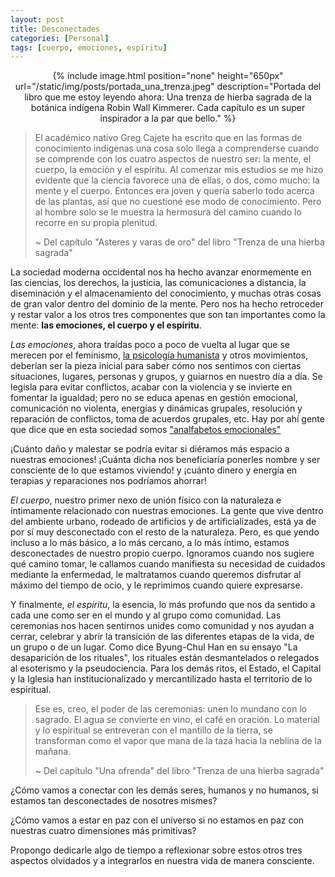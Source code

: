 ```yaml
---
layout: post
title: Desconectades
categories: [Personal]
tags: [cuerpo, emociones, espíritu]
---
```


<center>
{% include image.html position="none" height="650px" url="/static/img/posts/portada_una_trenza.jpeg" description="Portada del libro que me estoy leyendo ahora: Una trenza de hierba sagrada de la botánica indígena Robin Wall Kimmerer. Cada capítulo es un super inspirador a la par que bello." %}
</center>

> El académico nativo Greg Cajete ha escrito que en las formas de conocimiento indígenas una cosa solo llega a comprenderse cuando se comprende con los cuatro aspectos de nuestro ser: la mente, el cuerpo, la emoción y el espíritu. Al comenzar mis estudios se me hizo evidente que la ciencia favorece una de ellas, o dos, como mucho: la mente y el cuerpo. Entonces era joven y quería saberlo todo acerca de las plantas, así que no cuestioné ese modo de conocimiento. Pero al hombre solo se le muestra la hermosura del camino cuando lo recorre en su propia plenitud.
>
> ~ Del capítulo "Asteres y varas de oro" del libro "Trenza de una hierba sagrada"

La sociedad moderna occidental nos ha hecho avanzar enormemente en las ciencias, los derechos, la justicia, las comunicaciones a distancia, la diseminación y el almacenamiento del conocimiento, y muchas otras cosas de gran valor dentro del dominio de la mente. Pero nos ha hecho retroceder y restar valor a los otros tres componentes que son tan importantes como la mente: **las emociones, el cuerpo y el espíritu**.

_Las emociones_, ahora traídas poco a poco de vuelta al lugar que se merecen por el feminismo, [la psicología humanista](https://es.wikipedia.org/wiki/Psicolog%C3%ADa_humanista) y otros movimientos, deberían ser la pieza inicial para saber cómo nos sentimos con ciertas situaciones, lugares, personas y grupos, y guiarnos en nuestro día a día. Se legisla para evitar conflictos, acabar con la violencia y se invierte en fomentar la igualdad; pero no se educa apenas en gestión emocional, comunicación no violenta, energías y dinámicas grupales, resolución y reparación de conflictos, toma de acuerdos grupales, etc. Hay por ahí gente que dice que en esta sociedad somos ["analfabetos emocionales"](https://viajeamisheridas.com/)

¡Cuánto daño y malestar se podría evitar si diéramos más espacio a nuestras emociones! ¡Cuánta dicha nos beneficiaría ponerles nombre y ser consciente de lo que estamos viviendo! y ¡cuánto dinero y energía en terapias y reparaciones nos podríamos ahorrar!

_El cuerpo_, nuestro primer nexo de unión físico con la naturaleza e íntimamente relacionado con nuestras emociones. La gente que vive dentro del ambiente urbano, rodeado de artificios y de artificializades, está ya de por sí muy desconectado con el resto de la naturaleza. Pero, es que yendo incluso a lo más básico, a lo más cercano, a lo más íntimo, estamos desconectades de nuestro propio cuerpo. Ignoramos cuando nos sugiere qué camino tomar, le callamos cuando manifiesta su necesidad de cuidados mediante la enfermedad, le maltratamos cuando queremos disfrutar al máximo del tiempo de ocio, y le reprimimos cuando quiere expresarse.

Y finalmente, _el espíritu_, la esencia, lo más profundo que nos da sentido a cada une como ser en el mundo y al grupo como comunidad. Las ceremonias nos hacen sentirnos unides como comunidad y nos ayudan a cerrar, celebrar y abrir la transición de las diferentes etapas de la vida, de un grupo o de un lugar. Como dice Byung-Chul Han en su ensayo "La desaparición de los rituales", los rituales están desmantelados o relegados al esoterismo y la pseudociencia. Para los demás ritos, el Estado, el Capital y la Iglesia han institucionalizado y mercantilizado hasta el territorio de lo espiritual.

> Ese es, creo, el poder de las ceremonias: unen lo mundano con lo sagrado. El agua se convierte en vino, el café en oración. Lo material y lo espiritual se entreveran con el mantillo de la tierra, se transforman como el vapor que mana de la taza hacia la neblina de la mañana.
>
> ~ Del capítulo "Una ofrenda" del libro "Trenza de una hierba sagrada"

¿Cómo vamos a conectar con les demás seres, humanos y no humanos, si estamos tan desconectades de nosotres mismes?

¿Cómo vamos a estar en paz con el universo si no estamos en paz con nuestras cuatro dimensiones más primitivas?

Propongo dedicarle algo de tiempo a reflexionar sobre estos otros tres aspectos olvidados y a integrarlos en nuestra vida de manera consciente.
